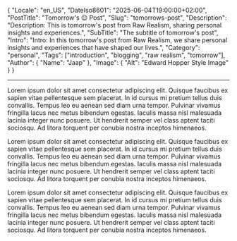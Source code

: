 ﻿{
  "Locale": "en_US",
  "DateIso8601": "2025-06-04T19:00:00+02:00",
  "PostTitle": "Tomorrow's 😉 Post",
  "Slug": "tomorrows-post",
  "Description": "Description: This is tomorrow's post from Raw Realism, sharing personal insights and experiences.",
  "SubTitle": "The subtitle of tomorrow's post",
  "Intro": "Intro: In this tomorrow's post from Raw Realism, we share personal insights and experiences that have shaped our lives.",
  "Category": "personal",
  "Tags": ["introduction", "blogging", "raw realism", "tomorrow"],
  "Author": {
    "Name": "Jaap"
  },
  "Image": {
    "Alt": "Edward Hopper Style Image"
  }
}

---

Lorem ipsum dolor sit amet consectetur adipiscing elit. Quisque faucibus ex sapien vitae pellentesque sem placerat. In id cursus mi pretium tellus duis convallis. Tempus leo eu aenean sed diam urna tempor. Pulvinar vivamus fringilla lacus nec metus bibendum egestas. Iaculis massa nisl malesuada lacinia integer nunc posuere. Ut hendrerit semper vel class aptent taciti sociosqu. Ad litora torquent per conubia nostra inceptos himenaeos.

Lorem ipsum dolor sit amet consectetur adipiscing elit. Quisque faucibus ex sapien vitae pellentesque sem placerat. In id cursus mi pretium tellus duis convallis. Tempus leo eu aenean sed diam urna tempor. Pulvinar vivamus fringilla lacus nec metus bibendum egestas. Iaculis massa nisl malesuada lacinia integer nunc posuere. Ut hendrerit semper vel class aptent taciti sociosqu. Ad litora torquent per conubia nostra inceptos himenaeos.

Lorem ipsum dolor sit amet consectetur adipiscing elit. Quisque faucibus ex sapien vitae pellentesque sem placerat. In id cursus mi pretium tellus duis convallis. Tempus leo eu aenean sed diam urna tempor. Pulvinar vivamus fringilla lacus nec metus bibendum egestas. Iaculis massa nisl malesuada lacinia integer nunc posuere. Ut hendrerit semper vel class aptent taciti sociosqu. Ad litora torquent per conubia nostra inceptos himenaeos.

